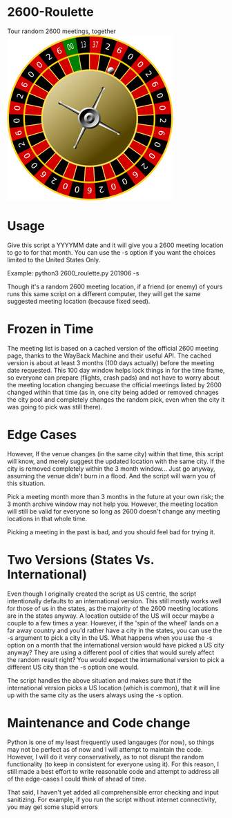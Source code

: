 # 2600-Roulette
Tour random 2600 meetings, together<br>
![alt tag](https://github.com/XlogicX/2600-Roulette/blob/master/roulette.png)

# Usage
Give this script a YYYYMM date and it will give you a 2600 meeting location to go to for that month. You can use the -s option if you want the choices limited to the United States Only.

Example: python3 2600_roulette.py 201906 -s

Though it's a random 2600 meeting location, if a friend (or enemy) of yours runs this same script on a different computer, they will get the same suggested meeting location (because fixed seed).

# Frozen in Time
The meeting list is based on a cached version of the official 2600 meeting page, thanks to the WayBack Machine and their useful API. The cached version is about at least 3 months (100 days actually) before the meeting date requested. This 100 day window helps lock things in for the time frame, so everyone can prepare (flights, crash pads) and not have to worry about the meeting location changing becuase the official meetings listed by 2600 changed within that time (as in, one city being added or removed chnages the city pool and completely changes the random pick, even when the city it was going to pick was still there).

# Edge Cases
However, If the venue changes (in the same city) within that time, this script will know, and merely suggest the updated location with the same city. If the city is removed completely within the 3 month window... Just go anyway, assuming the venue didn't burn in a flood. And the script will warn you of this situation.

Pick a meeting month more than 3 months in the future at your own risk; the 3 month archive window may not help you. However, the meeting location will still be valid for everyone so long as 2600 doesn't change any meeting locations in that whole time.

Picking a meeting in the past is bad, and you should feel bad for trying it.

# Two Versions (States Vs. International)
Even though I originally created the script as US centric, the script intentionally defaults to an international version. This still mostly works well for those of us in the states, as the majority of the 2600 meeting locations are in the states anyway. A location outside of the US will occur maybe a couple to a few times a year. However, if the 'spin of the wheel' lands on a far away country and you'd rather have a city in the states, you can use the -s argument to pick a city in the US. What happens when you use the -s option on a month that the international version would have picked a US city anyway? They are using a different pool of cities that would surely affect the random result right? You would expect the international version to pick a different US city than the -s option one would.

The script handles the above situation and makes sure that if the international version picks a US location (which is common), that it will line up with the same city as the users always using the -s option.

# Maintenance and Code change
Python is one of my least frequently used langauges (for now), so things may not be perfect as of now and I will attempt to maintain the code. However, I will do it very conservatively, as to not disrupt the random functionality (to keep in consistent for everyone using it). For this reason, I still made a best effort to write reasonable code and attempt to address all of the edge-cases I could think of ahead of time.

That said, I haven't yet added all comprehensible error checking and input sanitizing. For example, if you run the script without internet connectivity, you may get some stupid errors
